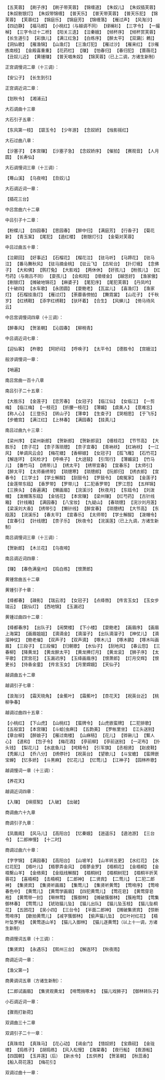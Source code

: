 <!-- { "loadSidebar": true } -->
【五芙蓉】  【刷子序】  【刷子带芙蓉】  【锦缠道】  【朱奴儿】  【朱奴插芙蓉】  【朱奴剔银灯】  【朱奴带锦缠】  【普天乐】  【普天带芙蓉】  【普天乐犯】  【锦芙蓉】  【芙蓉红】  【锦庭乐】  【锦庭芳】  【锦缠落】  【雁过声】  【风淘沙】  【四边静】  【福马郎】  【小桃红】（与越调不同）  【绿襕衫】  【三字令】  【一撮棹】  【三字令过十二桥】  【阳关三迭】  【泣秦娥】  【倾杯序】  【倾杯赏芙蓉】  【长生道引】  【彩旗儿】  【满江红急】  【白练序】  【醉太平】  【双鸂[氵鵣]】  【洞仙歌】  【雁渔锦】  【山渔灯】  【三渔灯犯】  【雁过沙】  【雁来红】  【沙雁拣南枝】  【金殿喜重重】  【花药栏】  【赚】  【怕春归】  【春归犯】  【蔷薇花】  【丑奴儿近】  【黄锺赚】  【普天唱朱奴】  【锦芙蓉】（已上二调，方诸生新制）

正宫调慢词二章（十三调）：

【安公子】  【长生到引】

正宫调近词二章：

【划秋令】  【湘浦云】

大石调曲十三章

大石引子五章：

【东风第一枝】  【碧玉令】  【少年游】  【念奴娇】  【烛影摇红】

大石过曲八章：

【沙塞子】  【本宫赚】  【沙塞子急】  【念奴娇序】  【催拍】  【赛观音】  【人月圆】  【长寿仙】

大石调慢词三章（十三调）：

【蓦山溪】  【乌夜啼】  【丑奴儿】

大石调近词一章：

【插花三台】

中吕宫曲六十二章

中吕引子十二章：

【粉蝶儿】  【四园春】  【思园春】  【醉中归】  【满庭芳】  【行香子】  【菊花新】  【青玉案】  【尾犯】  【遶红楼】  【剔银灯引】  【金菊对芙蓉】

中吕过曲五十章：

【泣颠回】  【好事近】  【石榴花】  【榴花泣】  【驻马听】  【马蹄花】  【驻马泣】  【番马舞秋风】  【驻马摘金桃】  【驻云飞】  【古轮台】  【扑灯蛾】  【念佛子】  【大和佛】  【鹘打兔】  【大影戏】  【两休休】  【好孩儿】  【粉孩儿】  【红芍药】（与南吕不同）  【耍孩儿】  【会和阳】  【缕缕金】  【越恁好】  【渔家傲】  【剔银灯】  【摊破地锦花】  【麻婆子】  【尾犯序】  【尾犯芙蓉】  【丹凤吟】  【十破四】  【水车歌】  【永团圆】  【耍鲍老】  【瓦盆儿】  【喜渔灯】  【渔家灯】  【石榴挂渔灯】  【雁过灯】  【荼蘼香傍拍】  【舞霓裳】  【山花子】  【千秋岁】  【红绣鞋】  【添字红绣鞋】  【驮环着】  【合生】  【风蝉儿】  【倚马待风云】

中吕宫调慢词四章（十三调）：

【醉春风】  【贺圣朝】  【沁园春】  【柳梢青】

中吕调近词七章：

【迎仙客】  【杵歌】  【阿好闷】  【呼唤子】  【太平令】  【德胜令】  【宫娥泣】

般涉调慢词一章：

【哨遍】

南吕宫曲一百十八章

南吕引子二十五章：

【大胜乐】  【金莲子】  【恋芳春】  【女冠子】  【临江仙】  【女临江】  【一剪梅】  【临江梅】  【一枝花】  【折腰一枝花】  【薄媚】  【虞美人】  【意难忘】  【称人心】  【三登乐】  【转山子】  【薄幸】  【生查子】  【哭相思】  【于飞乐】  【步蟾宫】  【满江红】  【上林春】  【满园春】  【挂真儿】

南吕过曲九十三章：

【梁州序】  【梁州新郎】  【贺新郎】  【贺新郎衮】  【缠枝花】  【节节高】  【大胜乐】  【柰子花】  【柰子落琐牕】  【柰子宜春】  【青衲袄】  【红衲袄】  【一江风】  【单调风云会】  【梅花塘】  【香柳娘】  【女冠子】  【孤飞雁】  【石竹花】  【解连环】  【风检才】  【呼唤子】  【大迓鼓】  【引驾行】  【薄媚衮】  【竹马儿】  【番竹马】  【绣带儿】  【绣太平】  【绣带宜春】  【宜春乐】  【太师引】  【醉太平】  【太师垂绣带】  【琐牕寒】  【琐牕郎】  【阮郎归】  【绣衣郎】  【宜春令】  【三学士】  【学士解酲】  【刮鼓令】  【罗鼓令】  【痴冤家】  【金莲子】  【金莲带东瓯】  【香罗带】  【罗带儿】  【二犯香罗带】  【罗江怨】  【五样锦】  【三换头】  【香遍满】  【懒画眉】  【浣溪沙】  【秋夜月】  【东瓯令】  【刘泼帽】  【泼帽落东瓯】  【金钱花】  【本宫赚】  【梁州赚】  【红芍药】  【古针线箱】  【针线箱】  【满园春】  【八宝妆】  【九疑山】  【春琐牕】  【浣沙刘月莲】  【梁溪刘大香】  【绣带引】  【懒针线】  【醉宜春】  【琐牕绣】  【大节高】  【东瓯莲】  【浣溪乐】  【春太平】  【宜春乐】  【太师带】  【学士解酲】  【泼帽令】  【宜春引】  【针线牕】  【柰子乐】  【秋夜令】  【浣溪莲】（已上九调，方诸生新制）

南吕调慢词三章（十三调）：

【贺新郎】  【木兰花】  【乌夜啼】

南吕调近词四章：

【赚】  【春色满皇州】  【捣白练】  【恨萧郎】

黄锺宫曲五十二章

黄锺引子十章：

【绛都春】  【疎影】  【瑞云浓】  【女冠子】  【点绛唇】  【传言玉女】  【玉女步瑞云】  【翫仙灯】  【西地锦】  【玉漏迟】

黄锺过曲四十二章：

【绛都春序】  【出队子】  【闹樊楼】  【下小楼】  【耍鲍老】  【画眉序】  【画眉上海棠】  【画眉姐姐】  【滴滴金】  【滴溜子】  【出队滴溜子】  【神仗儿】  【滴溜神仗】  【鲍老催】  【双声子】  【双声滴】  【啄木儿】  【啄木鹂】  【啄木叫画眉】  【三段子】  【三段催】  【归朝歌】  【水仙子】  【刮地风】  【春云怨】  【三春柳】  【降黄龙】  【黄龙醉太平】  【黄龙捧灯月】  【黄龙衮】  【狮子序】  【太平歌】  【赏宫花】  【玉漏迟序】  【玉绛画眉序】  【恨萧郎】  【灯月交辉】  【恨更长】  【侍香金童】  【传言玉女】  【月里嫦娥】  【天仙子】

越调曲五十二章

越调引子七章：

【浪淘沙】  【霜天晓角】  【金蕉叶】  【霜蕉叶】  【杏花天】  【祝英台近】  【桃柳争春】

越调过曲四十五章：

【小桃红】  【下山虎】  【山桃红】  【蛮牌令】  【山虎嵌蛮牌】  【二犯排歌】  【五般宜】  【本宫赚】  【斗蛤[虫麻]】  【五韵美】  【罗帐里坐】  【江头送别】  【章台柳】  【醉娘子】  【雁过南楼】  【山麻秸】  【花儿】  【铧锹儿】  【繋人心】  【道和】  【包子令】  【梅花酒】  【亭前柳】  【亭前送别】  【一疋布】  【扑头钱】  【梨花儿】  【水底鱼儿】  【咤精令】  【引军旗】  【丞相贤】  【赵皮鞋】  【秃厮儿】  【乔八分】  【绣停针】  【祝英台】  【望歌儿】  【斗宝蟾】  【蛮牌嵌宝蝉】  【忆多娇】  【斗黑麻】  【忆花儿】  【忆莺儿】  【江神子】  【园林杵歌】

越调慢词一章（十三调）：

【养花天】

越调近词四章：

【入赚】  【绵搭絮】  【入破】  【出破】

商调曲六十九章

商调引子九章：

【凤凰阁】  【风马儿】  【高阳台】  【忆秦娥】  【逍遥乐】  【遶池游】  【三台令】  【二郎神慢】  【十二时】

商调过曲六十章：

【字字锦】  【满园春】  【高阳台】  【山坡羊】  【山羊转五更】  【水红花】  【水红花犯】  【梧叶儿】  【梧蓼弄金风】  【梧蓼金罗】  【梧桐花】  【金梧桐】  【金梧繋山羊】  【金络索】  【金瓯线解酲】  【梧桐树】  【梧桐树犯】  【梧桐半折芙蓉花】  【喜梧桐】  【击梧桐】  【二郎神】  【二贤宾】  【二莺儿】  【二犯二郎神】  【集贤宾】  【集贤听画眉】  【集莺儿】  【集贤听黄莺】  【莺啼序】  【莺啼春色中】  【黄莺儿】  【黄莺学画眉】  【四犯黄莺儿】  【莺花皂】  【黄莺穿皂袍】  【黄莺带一封】  【啭林莺】  【簇御林】  【摊破簇御林】  【簇袍莺】  【莺集御林春】  【莺莺儿】  【琥珀猫儿坠】  【猫儿出队】  【猫儿坠玉枝】  【猫儿坠桐花】  【五团花】  【吴小四】  【三台令】  【半面二郎神】  【摊破集贤宾】  【惊断莺啼序】  【歇拍黄莺儿】  【减字簇御林】  【偷声猫儿坠】  【红叶衬红花】  【梧叶坠罗袍】  【黄莺逐山羊】  【猫儿入御林】  【猫儿逐黄莺】（以上十一调，方诸生新制）

商调慢词五章（十三调）：

【集贤宾】  【永遇乐】  【熙州三台】  【解连环】  【秋夜雨】

商调近词一章：

【渔父第一】

商黄调词五章（方诸生新制）：

【二郎试画眉】  【集贤观黄龙】  【啼莺捎啄木】  【猫儿戏狮子】  【御林转队子】

小石调近词一章：

【骤雨打新荷】

双调曲三十二章

双调引子二十一章：

【真珠帘】  【真珠马】  【花心动】  【谒金门】  【惜奴娇】  【宝鼎砚】  【金珑璁】  【捣练子】  【胡捣练】  【风入松慢】  【海棠春】  【夜行船】  【夜游船】  【四国朝】  【玉井莲】（后）  【新水令】  【五供养】  【贺圣朝】  【秋蕊香】  【船入荷花莲】  【梅花引】

双调过曲十一章：

